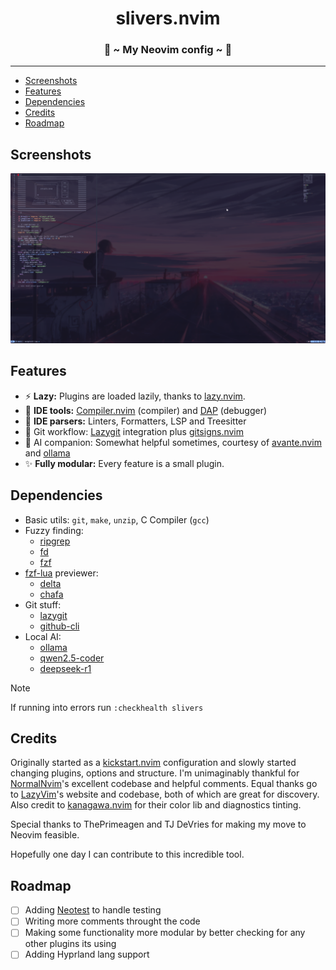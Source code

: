 <div align="center">
  <h1>slivers.nvim</h1>
  <h3>🌸 ~ My Neovim config  ~ 🌸</h3>
</div>

----------

- [Screenshots](#screenshots)
- [Features](#features)
- [Dependencies](#dependencies)
- [Credits](#credits)
- [Roadmap](#roadmap)

## Screenshots

![screenshot](https://github.com/joaoinez/personal-website/blob/main/assets/slivers-nvim.png)

## Features

- ⚡ **Lazy:** Plugins are loaded lazily, thanks to [lazy.nvim](https://github.com/folke/lazy.nvim).
- 🤖 **IDE tools:** [Compiler.nvim](https://github.com/Zeioth/compiler.nvim) (compiler) and [DAP](https://github.com/mfussenegger/nvim-dap) (debugger)
- 🐞 **IDE parsers:** Linters, Formatters, LSP and Treesitter
- 🧰 Git workflow: [Lazygit](https://github.com/kdheepak/lazygit.nvim) integration plus [gitsigns.nvim](https://github.com/lewis6991/gitsigns.nvim)
- 🧠 AI companion: Somewhat helpful sometimes, courtesy of [avante.nvim](https://github.com/yetone/avante.nvim) and [ollama](https://github.com/ollama/ollama)
- ✨ **Fully modular:** Every feature is a small plugin.

## Dependencies

- Basic utils: `git`, `make`, `unzip`, C Compiler (`gcc`)
- Fuzzy finding:
  - [ripgrep](https://github.com/BurntSushi/ripgrep#installation)
  - [fd](https://github.com/sharkdp/fd)
  - [fzf](https://github.com/junegunn/fzf)
- [fzf-lua](https://github.com/ibhagwan/fzf-lua) previewer:
  - [delta](https://github.com/dandavison/delta)
  - [chafa](https://github.com/hpjansson/chafa)
- Git stuff:
  - [lazygit](https://github.com/jesseduffield/lazygit)
  - [github-cli](https://github.com/cli/cli#installation)
- Local AI:
  - [ollama](https://ollama.com/download/linux)
  - [qwen2.5-coder](https://ollama.com/library/qwen2.5-coder)
  - [deepseek-r1](https://ollama.com/library/deepseek-r1)

> [!NOTE]
> If running into errors run `:checkhealth slivers`

## Credits

Originally started as a [kickstart.nvim](https://github.com/nvim-lua/kickstart.nvim) configuration and slowly started changing plugins, options and structure.
I'm unimaginably thankful for [NormalNvim](https://github.com/NormalNvim/NormalNvim)'s excellent codebase and helpful comments.
Equal thanks go to [LazyVim](https://github.com/LazyVim/LazyVim)'s website and codebase, both of which are great for discovery.
Also credit to [kanagawa.nvim](https://github.com/rebelot/kanagawa.nvim) for their color lib and diagnostics tinting.

Special thanks to ThePrimeagen and TJ DeVries for making my move to Neovim feasible.

Hopefully one day I can contribute to this incredible tool.

## Roadmap

- [ ] Adding [Neotest](https://github.com/nvim-neotest/neotest) to handle testing
- [ ] Writing more comments throught the code
- [ ] Making some functionality more modular by better checking for any other plugins its using
- [ ] Adding Hyprland lang support
